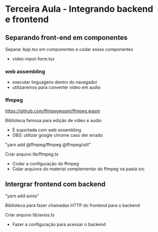 # Terceira Aula - Integrando backend e frontend

## Separando front-end em componentes

Separar App.tsx em componentes e codar esses componentes
- video-input-form.tsx

### web assembling

- executar linguagens dentro do navegador
- utilizaremos para converter video em audio

### ffmpeg

https://github.com/ffmpegwasm/ffmpeg.wasm

Biblioteca famosa para edição de vídeo e audio
- É suportada com web assembling
- OBS: utilizar google chrome caso der errado

"yarn add @ffmpeg/ffmpeg @ffmpeg/util"

Criar arquivo lib/ffmpeg.ts
- Codar a configuração do ffmpeg
- Colar arquivos do material complementar do ffmpeg na pasta src

## Intergrar frontend com backend

"yarn add axios"

Biblioteca para fazer chamadas HTTP do frontend para o backend

Criar arquivo lib/axios.ts
- Fazer a configuração para acessar o backend
